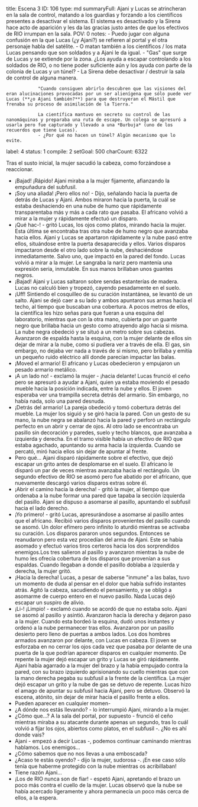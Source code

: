 title:          Escena 3
ID:             106
type:           md
summaryFull:    Ajani y Lucas se atrincheran en la sala de control, matando a los guardias y forzando a los científicos presentes a desactivar el sistema. El sistema es desactivado y la Sirena hace acto de aparición y les da las gracias justo antes de que los efectivos de RIO irrumpan en la sala.
POV:            0
notes:          - Puedo jugar con alguna confusión en la que Lucas (¿y Ajani?) se refieren al portal y el otra personaje habla del satélite.
                - O matan también a los científicos / los mata Lucas pensando que son soldados y a Ajani le da igual.
                - "Gas" que surge de Lucas y se extiende por la zona. ¿Los ayuda a escapar controlando a los soldados de RIO, o no tiene poder suficiente aún y los ayuda con parte de la colonia de Lucas y un túnel?
                - La Sirena debe desactivar / destruir la sala de control de alguna manera.
                
                "Cuando consiguen abrirlo descubren que las visiones del eran alucinaciones provocadas por un ser alienígena que sólo puede ver Lucas (**¿o Ajani también?**) para que destruyeran el Mástil que frenaba su proceso de asimilación de la Tierra."
                
                La científica mantuvo en secreto su control de las nanomáquinas y preparaba una ruta de escape. Un colega se apresuró a usarla pero fue capturado y llevado a una *Burbuja* (uno de los recuerdos que tiene Lucas).
                - ¿Por qué no hacen un túnel? Algún mecanismo que lo evite.
                
                
                
                
label:          4
status:         1
compile:        2
setGoal:        500
charCount:      6322


Tras el susto inicial, la mujer sacudió la cabeza, como forzándose a reaccionar.
- ¡Bajad! ¡Rápido!
Ajani miraba a la mujer fijamente, afianzando la empuñadura del subfusil.
- ¡Soy una aliada! ¡Pero ellos no! - Dijo, señalando hacia la puerta de detrás de Lucas y Ajani.
Ambos miraron hacia la puerta, la cuál se estaba deshaciendo en una nube de humo que rápidamente transparentaba más y más a cada rato que pasaba.
El africano volvió a mirar a la mujer y rápidamente efectuó un disparo.
- ¡Qué hac-! - gritó Lucas, los ojos como platos, mirando hacia la mujer. Esta última se encontraba tras otra nube de humo negro que avanzaba hacia ellos.
Ajani y Lucas se apartaron rápidamente y la nube pasó entre ellos, situándose entre la puerta desaparecida y ellos.
Varios disparos impactaron desde el otro lado sobre la nube, deshaciéndose inmediatamente. Salvo uno, que impactó en la pared del fondo.
Lucas volvió a mirar a la mujer. Le sangraba la nariz pero mantenía una expresión seria, inmutable. En sus manos brillaban unos guantes negros.
- ¡Bajad!
Ajani y Lucas saltaron sobre sendas estanterías de madera. Lucas no calculó bien y tropezó, cayendo pesadamente en el suelo.
- ¡Uff!
Sintiendo el cosquilleo de su curación instantánea, se levantó de un salto. Ajani se dejó caer a su lado y ambos apuntaron sus armas hacia el techo, al tiempo que buscaban una cobertura.
A pocos metros de ellos, la científica les hizo señas para que fueran a una esquina del laboratorio, mientras que con la otra mano, cubierta por un guante negro que brillaba hacia un gesto como atrayendo algo hacia si misma.
La nube negra obedeció y se situó a un metro sobre sus cabezas.
Avanzaron de espalda hasta la esquina, con la mujer delante de ellos sin dejar de mirar a la nube, como si pudiera ver a través de ella. El gas, sin embargo, no dejaba ver nada a través de si mismo, pero brillaba y emitía un pequeño ruido eléctrico allí donde parecían impactar las balas.
- ¡Moved el armario!
El africano y Lucas obedecieron y empujaron un pesado armario metálico.
- ¡A un lado no! - exclamó la mujer - ¡hacia delante!
Lucas frunció el ceño pero se apresuró a ayudar a Ajani, quien ya estaba moviendo el pesado mueble hacia la posición indicada, entre la nube y ellos.
El joven esperaba ver una trampilla secreta detrás del armario. Sin embargo, no había nada, solo una pared desnuda.
- ¡Detrás del armario!
La pareja obedeció y tomó cobertura detrás del mueble. La mujer los siguió y se giró hacia la pared. Con un gesto de su mano, la nube negra se abalanzó hacia la pared y perforó un rectángulo perfecto en un abrir y cerrar de ojos.
Al otro lado se encontraba un pasillo sin decoración y paredes, suelo y techo blancos, que avanzaba a izquierda y derecha. En el tramo visible había un efectivo de RIO que estaba agachado, apuntando su arma hacia la izquierda. Cuando se percató, miró hacia ellos sin dejar de apuntar al frente.
- Pero qué...
Ajani disparó rápidamente sobre el efectivo, que dejó escapar un grito antes de desplomarse en el suelo. El africano le disparó un par de veces mientras avanzaba hacia el rectángulo.
Un segundo efectivo de RIO se asomó pero fue abatido por el africano, que nuevamente descargó varios disparos extras sobre él.
- ¡Abrir el camino hacia la derecha! - gritó la mujer, al tiempo que ordenaba a la nube formar una pared que tapaba la sección izquierda del pasillo.
Ajani se dispuso a asomarse al pasillo, apuntando el subfusil hacia el lado derecho.
- ¡Yo primero! - gritó Lucas, apresurándose a asomarse al pasillo antes que el africano.
Recibió varios disparos provenientes del pasillo cuando se asomó. Un dolor efímero pero infinito lo aturdió mientras se activaba su curación.
Los disparos pararon unos segundos. Entonces se reanudaron pero esta vez procedían del arma de Ajani. Este se había asomado y efectuó varios tiros certeros hacia los dos sorprendidos enemigos.Los tres salieron al pasillo y avanzaron mientras la nube de humo les ofrecía cobertura de los disparos que provenían a sus espaldas.
Cuando llegaban a donde el pasillo doblaba a izquierda y derecha, la mujer gritó.
- ¡Hacia la derecha!
Lucas, a pesar de saberse "inmune" a las balas, tuvo un momento de duda al pensar en el dolor que había sufrido instantes atrás. Agitó la cabeza, sacudiendo el pensamiento, y se obligó a asomarme de cuerpo entero en el nuevo pasillo.
Nada
Lucas dejó escapar un suspiro de alivio.
- ¡Li-! ¡Limpio! - exclamó cuando se acordó de que no estaba solo.
Ajani se asomó al pasillo y asintió. Avanzaron hacia la derecha y dejaron paso a la mujer. Cuando esta bordeó la esquina, dudó unos instantes y ordenó a la nube permanecer tras ellos.
Avanzaron por un pasillo desierto pero lleno de puertas a ambos lados. Los dos hombres armados avanzaron por delante, con Lucas en cabeza. El joven se esforzaba en no cerrar los ojos cada vez que pasaba por delante de una puerta de la que podrían aparecer disparos en cualquier momento.
De repente la mujer dejó escapar un grito y Lucas se giró rápidamente.
Ajani había agarrado a la mujer del brazo y la había empujado contra la pared, con su brazo izquierdo aprisionando su cuello mientras que con la mano derecha pegaba su subfusil a la frente de la científica.
La mujer dejó escapar un grito y la nube de gas se detuvo de repente. Lucas hizo el amago de apuntar su subfusil hacia Ajani, pero se detuvo. Observó la escena, atónito, sin dejar de mirar hacia el pasillo frente a ellos.
- Pueden aparecer en cualquier momen-
- ¿A dónde nos estás llevando? - lo interrumpió Ajani, mirando a la mujer.
- ¿Cómo que...? A la sala del portal, por supuesto - frunció el ceño mientras miraba a su atacante durante apenas un segundo, tras lo cuál volvió a fijar los ojos, abiertos como platos, en el subfusil -. ¿No es ahí donde vais?
- Ajani - empezó a decir Lucas -, podemos continuar caminando mientras hablamos. Los enemigos...
- ¿Cómo sabemos que no nos llevas a una emboscada?
- ¿Acaso te estás oyendo? - dijo la mujer, sudorosa -. ¡En ese caso sólo tenía que haberme protegido con la nube mientras os acribillaban!
- Tiene razón Ajani...
- ¡Los de RIO nunca son de fiar! - espetó Ajani, apretando el brazo un poco más contra el cuello de la mujer.
Lucas observó que la nube se había acercado ligeramente y ahora permanecía un poco más cerca de ellos, a la espera.